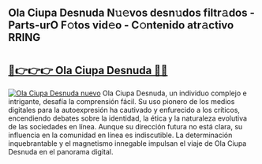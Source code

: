 ## Ola Ciupa Desnuda N𝚞𝚎vos desn𝚞dos filtr𝚊dos - Parts-urO F𝚘tos vid𝚎o - C𝚘ntenido atr𝚊ctivo RRlNG

# <h2><a href="http://mb0r2e.tromn.icu/?c=Ola+Ciupa+Desnuda">🔗👉👉👉 Ola Ciupa Desnuda 🔗🔗</a></h2>

[![Ola Ciupa Desnuda nuevo](https://i.imgur.com/pEAQMta.gif)](http://mb0r2e.tromn.icu/?c=Ola+Ciupa+Desnuda)
Ola Ciupa Desnuda, un individuo complejo e intrigante, desafía la comprensión fácil. Su uso pionero de los medios digitales para la autoexpresión ha cautivado y enfurecido a los críticos, encendiendo debates sobre la identidad, la ética y la naturaleza evolutiva de las sociedades en línea. Aunque su dirección futura no está clara, su influencia en la comunidad en línea es indiscutible. La determinación inquebrantable y el magnetismo innegable impulsan el viaje de Ola Ciupa Desnuda en el panorama digital.
